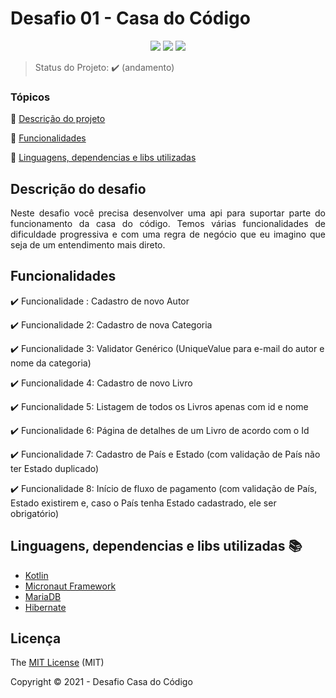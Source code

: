 <h1>Desafio 01 - Casa do Código</h1> 

<p align="center">
  <img src="https://img.shields.io/static/v1?label=micronaut&message=framework&color=GREEN&style=for-the-badge&logo=MICRONAUT"/> <img src="http://img.shields.io/static/v1?label=License&message=MIT&color=orange&style=for-the-badge"/> <img src="http://img.shields.io/static/v1?label=STATUS&message=ANDAMENTO&color=GREEN&style=for-the-badge"/>
</p>

> Status do Projeto: :heavy_check_mark: (andamento)

### Tópicos 

:small_orange_diamond: [Descrição do projeto](#descrição-do-projeto)

:small_orange_diamond: [Funcionalidades](#funcionalidades)

:small_orange_diamond: [Linguagens, dependencias e libs utilizadas](#linguagens-dependencias-e-libs-utilizadas-books)


## Descrição do desafio 

<p align="justify">
  Neste desafio você precisa desenvolver uma api para suportar parte do funcionamento da casa do código. Temos várias funcionalidades de dificuldade progressiva e com uma regra de negócio que eu imagino que seja de um entendimento mais direto.
</p>

## Funcionalidades

:heavy_check_mark: Funcionalidade : Cadastro de novo Autor  

:heavy_check_mark: Funcionalidade 2: Cadastro de nova Categoria 

:heavy_check_mark: Funcionalidade 3: Validator Genérico (UniqueValue para e-mail do autor e nome da categoria)

:heavy_check_mark: Funcionalidade 4: Cadastro de novo Livro

:heavy_check_mark: Funcionalidade 5: Listagem de todos os Livros apenas com id e nome

:heavy_check_mark: Funcionalidade 6: Página de detalhes de um Livro de acordo com o Id

:heavy_check_mark: Funcionalidade 7: Cadastro de País e Estado (com validação de País não ter Estado duplicado)

:heavy_check_mark: Funcionalidade 8: Início de fluxo de pagamento (com validação de País, Estado existirem e, caso o País tenha Estado cadastrado, ele ser obrigatório)

## Linguagens, dependencias e libs utilizadas :books:

- [Kotlin](https://kotlinlang.org/docs/home.html)
- [Micronaut Framework](https://micronaut.io/docs/)
- [MariaDB](https://mariadb.org/)
- [Hibernate](https://hibernate.org/)

## Licença 

The [MIT License]() (MIT)

Copyright :copyright: 2021 - Desafio Casa do Código
